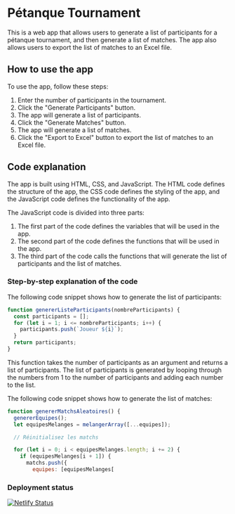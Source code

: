 # Pétanque Tournament

This is a web app that allows users to generate a list of participants for a pétanque tournament, and then generate a list of matches. The app also allows users to export the list of matches to an Excel file.

## How to use the app

To use the app, follow these steps:

1. Enter the number of participants in the tournament.
2. Click the "Generate Participants" button.
3. The app will generate a list of participants.
4. Click the "Generate Matches" button.
5. The app will generate a list of matches.
6. Click the "Export to Excel" button to export the list of matches to an Excel file.

## Code explanation

The app is built using HTML, CSS, and JavaScript. The HTML code defines the structure of the app, the CSS code defines the styling of the app, and the JavaScript code defines the functionality of the app.

The JavaScript code is divided into three parts:

1. The first part of the code defines the variables that will be used in the app.
2. The second part of the code defines the functions that will be used in the app.
3. The third part of the code calls the functions that will generate the list of participants and the list of matches.

### Step-by-step explanation of the code

The following code snippet shows how to generate the list of participants:

```javascript
function genererListeParticipants(nombreParticipants) {
  const participants = [];
  for (let i = 1; i <= nombreParticipants; i++) {
    participants.push(`Joueur ${i}`);
  }
  return participants;
}
```

This function takes the number of participants as an argument and returns a list of participants. The list of participants is generated by looping through the numbers from 1 to the number of participants and adding each number to the list.

The following code snippet shows how to generate the list of matches:

```javascript
function genererMatchsAleatoires() {
  genererEquipes();
  let equipesMelanges = melangerArray([...equipes]);

  // Réinitialisez les matchs

  for (let i = 0; i < equipesMelanges.length; i += 2) {
    if (equipesMelanges[i + 1]) {
      matchs.push({
        equipes: [equipesMelanges[
```

### Deployment status 

[![Netlify Status](https://api.netlify.com/api/v1/badges/53ba2eff-9c0f-4afd-9270-4f4bde182a67/deploy-status)](https://app.netlify.com/sites/petanque-matchs/deploys)
